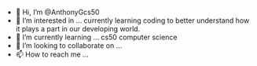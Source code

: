 - 👋 Hi, I’m @AnthonyGcs50
- 👀 I’m interested in ... currently learning coding to better understand how it plays a part in our developing world.
- 🌱 I’m currently learning ... cs50 computer science
- 💞️ I’m looking to collaborate on ...
- 📫 How to reach me ...

<!---
AnthonyGcs50/AnthonyGcs50 is a ✨ special ✨ repository because its `README.md` (this file) appears on your GitHub profile.
You can click the Preview link to take a look at your changes.
--->
